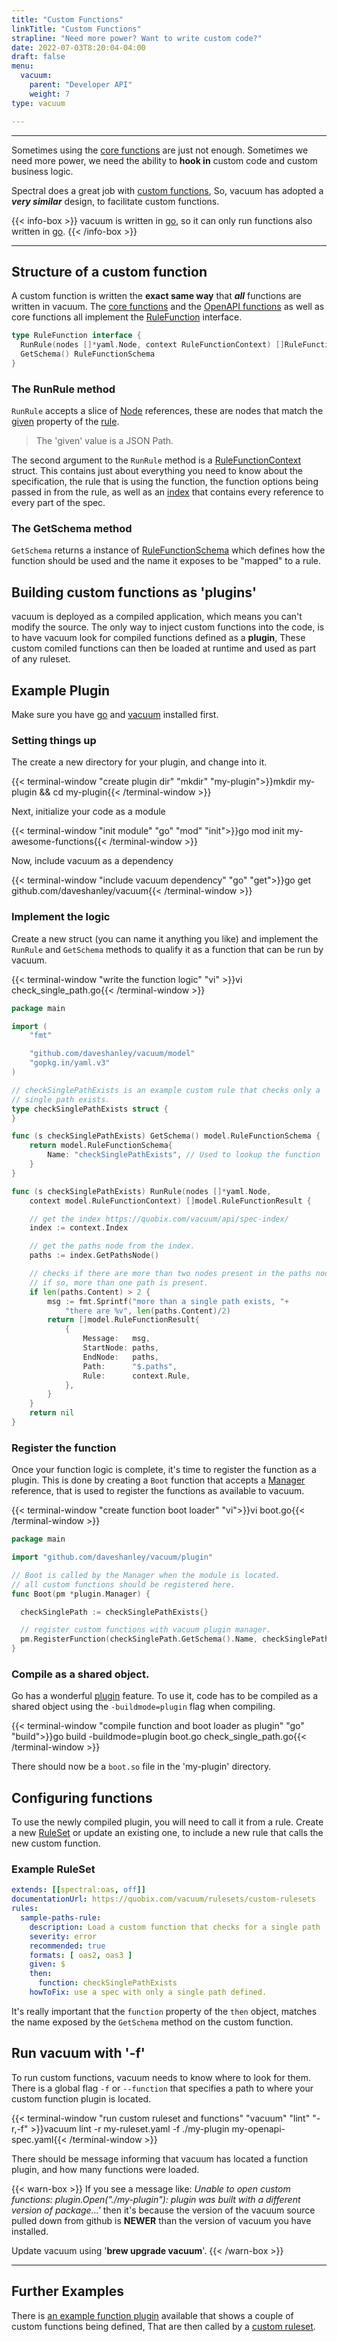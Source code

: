 ```yaml
---
title: "Custom Functions"
linkTitle: "Custom Functions"
strapline: "Need more power? Want to write custom code?"
date: 2022-07-03T8:20:04-04:00
draft: false
menu: 
  vacuum:
    parent: "Developer API"
    weight: 7
type: vacuum

---
```


---

Sometimes using the [core functions](/vacuum/functions/core/) are just not enough. Sometimes we need
more power, we need the ability to **hook in** custom code and custom business logic.

Spectral does a great job with [custom functions](https://meta.stoplight.io/docs/spectral/ZG9jOjI1MTkw-custom-functions), 
So, vacuum has adopted a **_very similar_** design, to facilitate custom functions.

{{< info-box >}}
vacuum is written in [go](https://go.dev/), so it can only run functions also written in [go](https://go.dev/).
{{< /info-box >}}

---

## Structure of a custom function

A custom function is written the **exact same way** that **_all_** functions are written in vacuum. 
The [core functions](/vacuum/functions/core) and the [OpenAPI functions](/vacuum/functions/openapi/) 
as well as core functions all implement the [RuleFunction](https://pkg.go.dev/github.com/daveshanley/vacuum/model#RuleFunction)
interface.

```go
type RuleFunction interface {
  RunRule(nodes []*yaml.Node, context RuleFunctionContext) []RuleFunctionResult
  GetSchema() RuleFunctionSchema
}
```

### The RunRule method

`RunRule` accepts a slice of [Node](https://pkg.go.dev/gopkg.in/yaml.v3#Node) references, these are nodes that
match the [given](/vacuum/rulesets/understanding/) property of the [rule](/vacuum/rulesets/understanding/).

> The 'given' value is a JSON Path.

The second argument to the `RunRule` method is a [RuleFunctionContext](https://pkg.go.dev/github.com/daveshanley/vacuum/model#RuleFunctionContext)
struct. This contains just about everything you need to know about the specification, the rule that is using the function, the
function options being passed in from the rule, as well as an [index](/vacuum/api/spec-index) that contains every reference
to every part of the spec.

### The GetSchema method

`GetSchema` returns a instance of [RuleFunctionSchema](https://pkg.go.dev/github.com/daveshanley/vacuum/model#RuleFunctionSchema) which
defines how the function should be used and the name it exposes to be "mapped" to a rule.

## Building custom functions as 'plugins'

vacuum is deployed as a compiled application, which means you can't modify the source. The only way to inject custom functions
into the code, is to have vacuum look for compiled functions defined as a **plugin**, These custom comiled functions can then be loaded
at runtime and used as part of any ruleset.

## Example Plugin

Make sure you have [go](https://go.dev/) and [vacuum](/vacuum/installing/) installed first. 

### Setting things up

The create a new directory for your plugin, and change into it.

{{< terminal-window
"create plugin dir"
"mkdir"
"my-plugin">}}mkdir my-plugin && cd my-plugin{{< /terminal-window >}}

Next, initialize your code as a module

{{< terminal-window
"init module"
"go"
"mod" "init">}}go mod init my-awesome-functions{{< /terminal-window >}}

Now, include vacuum as a dependency

{{< terminal-window
"include vacuum dependency"
"go"
"get">}}go get github.com/daveshanley/vacuum{{< /terminal-window >}}

### Implement the logic

Create a new struct (you can name it anything you like) and implement the `RunRule` and `GetSchema` methods
to qualify it as a function that can be run by vacuum.

{{< terminal-window
"write the function logic"
"vi" >}}vi check_single_path.go{{< /terminal-window >}}

```go
package main

import (
	"fmt"

	"github.com/daveshanley/vacuum/model"
	"gopkg.in/yaml.v3"
)

// checkSinglePathExists is an example custom rule that checks only a
// single path exists.
type checkSinglePathExists struct {
}

func (s checkSinglePathExists) GetSchema() model.RuleFunctionSchema {
	return model.RuleFunctionSchema{
		Name: "checkSinglePathExists", // Used to lookup the function
	}
}

func (s checkSinglePathExists) RunRule(nodes []*yaml.Node,
	context model.RuleFunctionContext) []model.RuleFunctionResult {

	// get the index https://quobix.com/vacuum/api/spec-index/
	index := context.Index

	// get the paths node from the index.
	paths := index.GetPathsNode()

	// checks if there are more than two nodes present in the paths node,
	// if so, more than one path is present.
	if len(paths.Content) > 2 {
		msg := fmt.Sprintf("more than a single path exists, "+
			"there are %v", len(paths.Content)/2)
		return []model.RuleFunctionResult{
			{
				Message:   msg,
				StartNode: paths,
				EndNode:   paths,
				Path:      "$.paths",
				Rule:      context.Rule,
			},
		}
	}
	return nil
}
```

### Register the function

Once your function logic is complete, it's time to register the function as a plugin. This
is done by creating a `Boot` function that accepts a [Manager](https://github.com/daveshanley/vacuum/blob/main/plugin/plugin_manager.go)
reference, that is used to register the functions as available to vacuum.

{{< terminal-window
"create function boot loader"
"vi">}}vi boot.go{{< /terminal-window >}}

```go
package main

import "github.com/daveshanley/vacuum/plugin"

// Boot is called by the Manager when the module is located.
// all custom functions should be registered here.
func Boot(pm *plugin.Manager) {

  checkSinglePath := checkSinglePathExists{}

  // register custom functions with vacuum plugin manager.
  pm.RegisterFunction(checkSinglePath.GetSchema().Name, checkSinglePath)
}
```

### Compile as a shared object.

Go has a wonderful [plugin](https://pkg.go.dev/plugin) feature. To use it, code has to be compiled as a
shared object using the `-buildmode=plugin` flag when compiling.

{{< terminal-window
"compile function and boot loader as plugin"
"go" "build">}}go build -buildmode=plugin boot.go check_single_path.go{{< /terminal-window >}}

There should now be a `boot.so` file in the 'my-plugin' directory.

## Configuring functions

To use the newly compiled plugin, you will need to call it from a rule. Create a new [RuleSet](/vacuum/rulesets/understanding/)
or update an existing one, to include a new rule that calls the new custom function.

### Example RuleSet

```yaml
extends: [[spectral:oas, off]]
documentationUrl: https://quobix.com/vacuum/rulesets/custom-rulesets
rules:
  sample-paths-rule:
    description: Load a custom function that checks for a single path
    severity: error
    recommended: true
    formats: [ oas2, oas3 ]
    given: $
    then:
      function: checkSinglePathExists
    howToFix: use a spec with only a single path defined.
```

It's really important that the `function` property of the `then` object, matches the name exposed by the `GetSchema` 
method on the custom function.

## Run vacuum with '-f'

To run custom functions, vacuum needs to know where to look for them. There is a global flag `-f` or `--function` that specifies
a path to where your custom function plugin is located.

{{< terminal-window
"run custom ruleset and functions"
"vacuum" "lint" "-r,-f" >}}vacuum lint -r my-ruleset.yaml -f ./my-plugin my-openapi-spec.yaml{{< /terminal-window >}}

There should be message informing that vacuum has located a function plugin, and how many functions were loaded.

{{< warn-box >}}
If you see a message like: _Unable to open custom functions: plugin.Open("./my-plugin"): plugin was built with a different version of package...'_ then it's
because the version of the vacuum source pulled down from github is **NEWER** than the version of vacuum you have installed.

Update vacuum using '**brew upgrade vacuum**'.
{{< /warn-box >}}

---

## Further Examples

There is [an example function plugin](https://github.com/daveshanley/vacuum/tree/main/plugin/sample) available that shows
a couple of custom functions being defined, That are then called by a [custom ruleset](https://github.com/daveshanley/vacuum/blob/main/rulesets/examples/sample-plugin-ruleset.yaml).